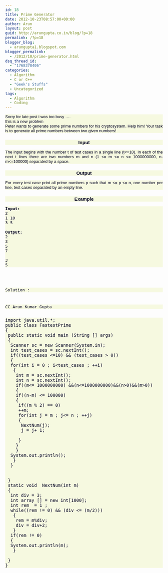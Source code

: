 ```yaml
---
id: 18
title: Prime Generator
date: 2012-10-23T08:57:00+00:00
author: Arun
layout: post
guid: http://arungupta.co.in/blog/?p=18
permalink: /?p=18
blogger_blog:
  - arungupta1.blogspot.com
blogger_permalink:
  - /2012/10/prime-generator.html
dsq_thread_id:
  - "1768378406"
categories:
  - Algorithm
  - C or C++
  - "Geek's Stuffs"
  - Uncategorized
tags:
  - Algorithm
  - Coding
---
```

<div dir="ltr" style="text-align: left;" trbidi="on">
  </p> 
  
  <div style="background-color: #f6f9e0; color: #000020; font-family: Verdana, Arial, Helvetica, sans-serif; font-size: 13px; text-align: justify;">
    Sorry for late post i was too busy &#8230;.
  </div>
  
  <div style="background-color: #f6f9e0; color: #000020; font-family: Verdana, Arial, Helvetica, sans-serif; font-size: 13px; text-align: justify;">
    this is a new problem 
  </div>
  
  <div style="background-color: #f6f9e0; color: #000020; font-family: Verdana, Arial, Helvetica, sans-serif; font-size: 13px; text-align: justify;">
  </div>
  
  <div style="background-color: #f6f9e0; color: #000020; font-family: Verdana, Arial, Helvetica, sans-serif; font-size: 13px; text-align: justify;">
    Peter wants to generate some prime numbers for his cryptosystem. Help him! Your task is to generate all prime numbers between two given numbers!
  </div>
  
  <h3 style="background-color: #f6f9e0; color: #000020; font-family: Verdana, Arial, Helvetica, sans-serif; font-size: 15px; text-align: center;">
    Input
  </h3>
  
  <div style="background-color: #f6f9e0; color: #000020; font-family: Verdana, Arial, Helvetica, sans-serif; font-size: 13px; text-align: justify;">
    The input begins with the number t of test cases in a single line (t<=10). In each of the next t lines there are two numbers m and n (1 <= m <= n <= 1000000000, n-m<=100000) separated by a space.
  </div>
  
  <h3 style="background-color: #f6f9e0; color: #000020; font-family: Verdana, Arial, Helvetica, sans-serif; font-size: 15px; text-align: center;">
    Output
  </h3>
  
  <div style="background-color: #f6f9e0; color: #000020; font-family: Verdana, Arial, Helvetica, sans-serif; font-size: 13px; text-align: justify;">
    For every test case print all prime numbers p such that m <= p <= n, one number per line, test cases separated by an empty line.
  </div>
  
  <h3 style="background-color: #f6f9e0; color: #000020; font-family: Verdana, Arial, Helvetica, sans-serif; font-size: 15px; text-align: center;">
    Example
  </h3>
  
  <pre style="background-color: #f6f9e0; color: #000020; font-size: 13px;"><b>Input:</b><br />2<br />1 10<br />3 5<br /><br /><b>Output:</b><br />2<br />3<br />5<br />7<br /><br />3<br />5</pre>
  
  <pre style="background-color: #f6f9e0; color: #000020; font-size: 13px;"></pre>
  
  <pre style="background-color: #f6f9e0; color: #000020; font-size: 13px;"></pre>
  
  <pre style="background-color: #f6f9e0; color: #000020; font-size: 13px;"></pre>
  
  <pre style="background-color: #f6f9e0; color: #000020; font-size: 13px;"></pre>
  
  <pre style="background-color: #f6f9e0; color: #000020; font-size: 13px;">Solution :</pre>
  
  <pre style="background-color: #f6f9e0; color: #000020; font-size: 13px;"></pre>
  
  <pre style="background-color: #f6f9e0; color: #000020; font-size: 13px;"></pre>
  
  <pre style="background-color: #f6f9e0; color: #000020; font-size: 13px;">CC Arun Kumar Gupta</pre>
  
  <pre style="background-color: #f6f9e0; color: #000020; font-size: 13px;"></pre>
  
  <pre style="background-color: #f6f9e0;"><span style="color: #000020;">import java.util.*;<br />public class FastestPrime<br />{<br /> public static void main (String [] args)<br /> {<br />  Scanner sc = new Scanner(System.in);<br />  int test_cases = sc.nextInt();<br />  if((test_cases &lt;=10) &#038;&#038; (test_cases > 0))<br />  {<br />  for(int i = 0 ; i&lt;test_cases ; ++i)<br />   {<br />    int m = sc.nextInt();<br />    int n = sc.nextInt();<br />    if((m&lt;= 1000000000) &#038;&#038;(n&lt;=1000000000)&#038;&#038;(n>0)&&(m>0))<br />    {<br />    if((n-m) &lt;= 100000)<br />    {<br />     if((m % 2) == 0)<br />     ++m;<br />     for(int j = m ; j&lt;= n ; ++j)<br />     {<br />      NextNum(j);<br />      j = j+ 1;<br />      <br />     }     <br />    }<br />    }<br />  System.out.println(); <br />   }<br />  }<br />  <br /><br /> }<br /> static void  NextNum(int m)<br /> {<br />  int div = 3;<br />  int array [] = new int[1000];<br />  int rem  = 1 ;<br />  while((rem != 0) && (div &lt;= (m/2)))<br />   {<br />    rem = m%div;<br />    div = div+2;<br />   }<br />  if(rem != 0)<br />  {<br />  System.out.println(m);<br />   }<br />  <br /> }<br />}</span></pre>
  
  <pre style="background-color: #f6f9e0; color: #000020; font-size: 13px;"></pre>
  
  <pre style="background-color: #f6f9e0; color: #000020; font-size: 13px;"></pre>
  
  <pre style="background-color: #f6f9e0; color: #000020; font-size: 13px;"></pre>
</div>